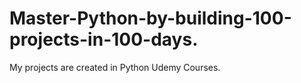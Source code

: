 # Master-Python-by-building-100-projects-in-100-days.
My projects are created in Python Udemy Courses.
